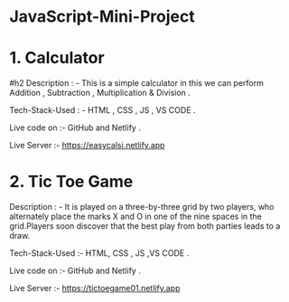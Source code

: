 # JavaScript-Mini-Project

# 1. Calculator 
#h2 Description : - This is a simple calculator in this we can perform Addition , Subtraction , Multiplication & Division .

Tech-Stack-Used : - HTML , CSS , JS , VS CODE .

Live code on :- GitHub and Netlify .

Live Server :- https://easycalsi.netlify.app

# 2. Tic Toe Game 
Description : - It is played on a three-by-three grid by two players, who alternately place the marks X and O in one of the nine spaces in the grid.Players soon discover that the best play from both parties leads to a draw. 

Tech-Stack-Used :- HTML, CSS , JS ,VS CODE .

Live code on :- GitHub and Netlify .

Live Server :- https://tictoegame01.netlify.app

